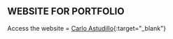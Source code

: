 ## WEBSITE FOR PORTFOLIO

Access the website = [Carlo Astudillo](https://ast2u.github.io/PersonalWebsite/){:target="_blank"}
